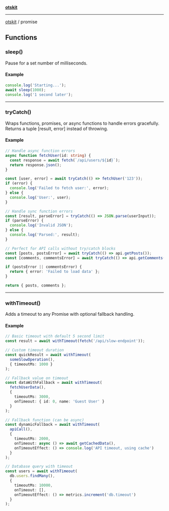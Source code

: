 [**otskit**](README.md)

***

[otskit](README.md) / promise

## Functions

### sleep()

Pause for a set number of milliseconds.

#### Example

```ts
console.log('Starting...');
await sleep(1000);
console.log('1 second later');
```

***

### tryCatch()

Wraps functions, promises, or async functions to handle errors gracefully.
Returns a tuple [result, error] instead of throwing.

#### Example

```ts
// Handle async function errors
async function fetchUser(id: string) {
  const response = await fetch(`/api/users/${id}`);
  return response.json();
}

const [user, error] = await tryCatch(() => fetchUser('123'));
if (error) {
  console.log('Failed to fetch user:', error);
} else {
  console.log('User:', user);
}

// Handle sync function errors
const [result, parseError] = tryCatch(() => JSON.parse(userInput));
if (parseError) {
  console.log('Invalid JSON');
} else {
  console.log('Parsed:', result);
}

// Perfect for API calls without try/catch blocks
const [posts, postsError] = await tryCatch(() => api.getPosts());
const [comments, commentsError] = await tryCatch(() => api.getComments());

if (postsError || commentsError) {
  return { error: 'Failed to load data' };
}

return { posts, comments };
```

***

### withTimeout()

Adds a timeout to any Promise with optional fallback handling.

#### Example

```ts
// Basic timeout with default 5 second limit
const result = await withTimeout(fetch('/api/slow-endpoint'));

// Custom timeout duration
const quickResult = await withTimeout(
  someSlowOperation(),
  { timeoutMs: 1000 }
);

// Fallback value on timeout
const dataWithFallback = await withTimeout(
  fetchUserData(),
  {
    timeoutMs: 3000,
    onTimeout: { id: 0, name: 'Guest User' }
  }
);

// Fallback function (can be async)
const dynamicFallback = await withTimeout(
  apiCall(),
  {
    timeoutMs: 2000,
    onTimeout: async () => await getCachedData(),
    onTimeoutEffect: () => console.log('API timeout, using cache')
  }
);

// Database query with timeout
const users = await withTimeout(
  db.users.findMany(),
  {
    timeoutMs: 10000,
    onTimeout: [],
    onTimeoutEffect: () => metrics.increment('db.timeout')
  }
);
```
